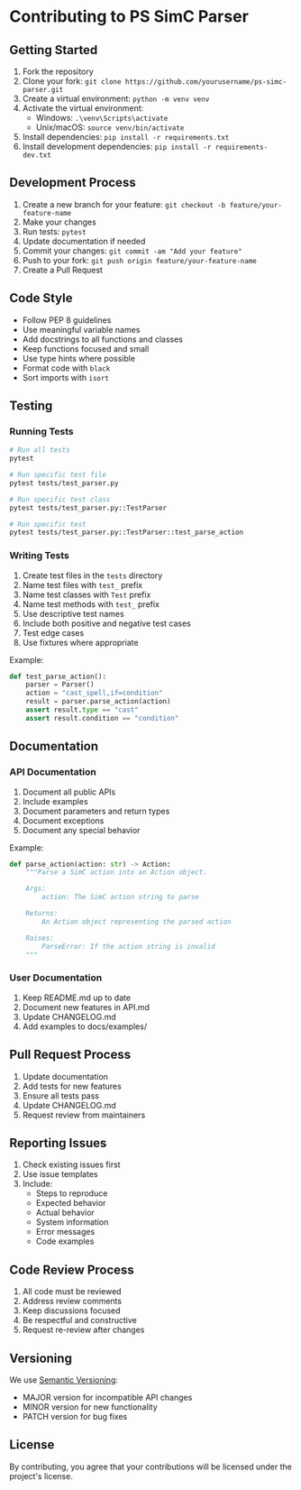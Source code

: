 # Contributing to PS SimC Parser

## Getting Started

1. Fork the repository
2. Clone your fork: `git clone https://github.com/yourusername/ps-simc-parser.git`
3. Create a virtual environment: `python -m venv venv`
4. Activate the virtual environment:
   - Windows: `.\venv\Scripts\activate`
   - Unix/macOS: `source venv/bin/activate`
5. Install dependencies: `pip install -r requirements.txt`
6. Install development dependencies: `pip install -r requirements-dev.txt`

## Development Process

1. Create a new branch for your feature: `git checkout -b feature/your-feature-name`
2. Make your changes
3. Run tests: `pytest`
4. Update documentation if needed
5. Commit your changes: `git commit -am "Add your feature"`
6. Push to your fork: `git push origin feature/your-feature-name`
7. Create a Pull Request

## Code Style

- Follow PEP 8 guidelines
- Use meaningful variable names
- Add docstrings to all functions and classes
- Keep functions focused and small
- Use type hints where possible
- Format code with `black`
- Sort imports with `isort`

## Testing

### Running Tests

```bash
# Run all tests
pytest

# Run specific test file
pytest tests/test_parser.py

# Run specific test class
pytest tests/test_parser.py::TestParser

# Run specific test
pytest tests/test_parser.py::TestParser::test_parse_action
```

### Writing Tests

1. Create test files in the `tests` directory
2. Name test files with `test_` prefix
3. Name test classes with `Test` prefix
4. Name test methods with `test_` prefix
5. Use descriptive test names
6. Include both positive and negative test cases
7. Test edge cases
8. Use fixtures where appropriate

Example:
```python
def test_parse_action():
    parser = Parser()
    action = "cast_spell,if=condition"
    result = parser.parse_action(action)
    assert result.type == "cast"
    assert result.condition == "condition"
```

## Documentation

### API Documentation

1. Document all public APIs
2. Include examples
3. Document parameters and return types
4. Document exceptions
5. Document any special behavior

Example:
```python
def parse_action(action: str) -> Action:
    """Parse a SimC action into an Action object.

    Args:
        action: The SimC action string to parse

    Returns:
        An Action object representing the parsed action

    Raises:
        ParseError: If the action string is invalid
    """
```

### User Documentation

1. Keep README.md up to date
2. Document new features in API.md
3. Update CHANGELOG.md
4. Add examples to docs/examples/

## Pull Request Process

1. Update documentation
2. Add tests for new features
3. Ensure all tests pass
4. Update CHANGELOG.md
5. Request review from maintainers

## Reporting Issues

1. Check existing issues first
2. Use issue templates
3. Include:
   - Steps to reproduce
   - Expected behavior
   - Actual behavior
   - System information
   - Error messages
   - Code examples

## Code Review Process

1. All code must be reviewed
2. Address review comments
3. Keep discussions focused
4. Be respectful and constructive
5. Request re-review after changes

## Versioning

We use [Semantic Versioning](https://semver.org/):

- MAJOR version for incompatible API changes
- MINOR version for new functionality
- PATCH version for bug fixes

## License

By contributing, you agree that your contributions will be licensed under the project's license.
